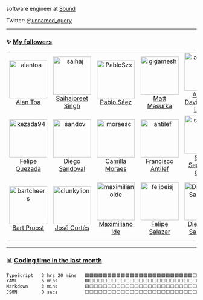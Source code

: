 software engineer at [Sound](https://www.sound.xyz/)

Twitter: [@unnamed_query](https://twitter.com/unnamed_query)

---

### :sparkles: [My followers](src/getTopFollowers.py)

<!--START_SECTION:top-followers-->
<table>
  <tr>
    <td align="center">
      <a href="https://github.com/alantoa">
        <img src="https://avatars2.githubusercontent.com/u/37520667" width="100px;" alt="alantoa"/>
      </a>
      <br />
      <a href="https://github.com/alantoa">Alan Toa</a>
    </td>
    <td align="center">
      <a href="https://github.com/saihaj">
        <img src="https://avatars2.githubusercontent.com/u/44710980" width="100px;" alt="saihaj"/>
      </a>
      <br />
      <a href="https://github.com/saihaj">Saihajpreet Singh</a>
    </td>
    <td align="center">
      <a href="https://github.com/PabloSzx">
        <img src="https://avatars2.githubusercontent.com/u/8672915" width="100px;" alt="PabloSzx"/>
      </a>
      <br />
      <a href="https://github.com/PabloSzx">Pablo Sáez</a>
    </td>
    <td align="center">
      <a href="https://github.com/gigamesh">
        <img src="https://avatars2.githubusercontent.com/u/32403632" width="100px;" alt="gigamesh"/>
      </a>
      <br />
      <a href="https://github.com/gigamesh">Matt Masurka</a>
    </td>
    <td align="center">
      <a href="https://github.com/adgellida">
        <img src="https://avatars2.githubusercontent.com/u/1489725" width="100px;" alt="adgellida"/>
      </a>
      <br />
      <a href="https://github.com/adgellida">Antonio David Gellida Lavara</a>
    </td>
    <td align="center">
      <a href="https://github.com/narbs91">
        <img src="https://avatars2.githubusercontent.com/u/29411347" width="100px;" alt="narbs91"/>
      </a>
      <br />
      <a href="https://github.com/narbs91">Narb</a>
    </td>
    <td align="center">
      <a href="https://github.com/ehopperdietzel">
        <img src="https://avatars2.githubusercontent.com/u/14140144" width="100px;" alt="ehopperdietzel"/>
      </a>
      <br />
      <a href="https://github.com/ehopperdietzel">Eduardo Hopperdietzel</a>
    </td>
  </tr>
  <tr>
    <td align="center">
      <a href="https://github.com/kezada94">
        <img src="https://avatars2.githubusercontent.com/u/26941781" width="100px;" alt="kezada94"/>
      </a>
      <br />
      <a href="https://github.com/kezada94">Felipe Quezada</a>
    </td>
    <td align="center">
      <a href="https://github.com/sandov">
        <img src="https://avatars2.githubusercontent.com/u/16181660" width="100px;" alt="sandov"/>
      </a>
      <br />
      <a href="https://github.com/sandov">Diego Sandoval</a>
    </td>
    <td align="center">
      <a href="https://github.com/moraesc">
        <img src="https://avatars2.githubusercontent.com/u/21322192" width="100px;" alt="moraesc"/>
      </a>
      <br />
      <a href="https://github.com/moraesc">Camilla Moraes</a>
    </td>
    <td align="center">
      <a href="https://github.com/antilef">
        <img src="https://avatars2.githubusercontent.com/u/28636087" width="100px;" alt="antilef"/>
      </a>
      <br />
      <a href="https://github.com/antilef">Francisco Antilef</a>
    </td>
    <td align="center">
      <a href="https://github.com/simaiden">
        <img src="https://avatars2.githubusercontent.com/u/32749727" width="100px;" alt="simaiden"/>
      </a>
      <br />
      <a href="https://github.com/simaiden">Simón Sepúlveda Osses</a>
    </td>
    <td align="center">
      <a href="https://github.com/recmera">
        <img src="https://avatars2.githubusercontent.com/u/23617398" width="100px;" alt="recmera"/>
      </a>
      <br />
      <a href="https://github.com/recmera">Ricardo Coronado Mera</a>
    </td>
    <td align="center">
      <a href="https://github.com/themakunga">
        <img src="https://avatars2.githubusercontent.com/u/235083" width="100px;" alt="themakunga"/>
      </a>
      <br />
      <a href="https://github.com/themakunga">Nicolas Martinez</a>
    </td>
  </tr>
  <tr>
    <td align="center">
      <a href="https://github.com/bartcheers">
        <img src="https://avatars2.githubusercontent.com/u/27741582" width="100px;" alt="bartcheers"/>
      </a>
      <br />
      <a href="https://github.com/bartcheers">Bart Proost</a>
    </td>
    <td align="center">
      <a href="https://github.com/clunkylion">
        <img src="https://avatars2.githubusercontent.com/u/57159858" width="100px;" alt="clunkylion"/>
      </a>
      <br />
      <a href="https://github.com/clunkylion">José Cortés </a>
    </td>
    <td align="center">
      <a href="https://github.com/maximilianoide">
        <img src="https://avatars2.githubusercontent.com/u/43627780" width="100px;" alt="maximilianoide"/>
      </a>
      <br />
      <a href="https://github.com/maximilianoide">Maximiliano Ide</a>
    </td>
    <td align="center">
      <a href="https://github.com/felipeisj">
        <img src="https://avatars2.githubusercontent.com/u/38325739" width="100px;" alt="felipeisj"/>
      </a>
      <br />
      <a href="https://github.com/felipeisj">Felipe Salazar</a>
    </td>
    <td align="center">
      <a href="https://github.com/DiegoVeraSarricolea">
        <img src="https://avatars2.githubusercontent.com/u/26796998" width="100px;" alt="DiegoVeraSarricolea"/>
      </a>
      <br />
      <a href="https://github.com/DiegoVeraSarricolea">Diego Vera Sarricolea</a>
    </td>
    <td align="center">
      <a href="https://github.com/nowisf">
        <img src="https://avatars2.githubusercontent.com/u/35854533" width="100px;" alt="nowisf"/>
      </a>
      <br />
      <a href="https://github.com/nowisf">NowisFurther</a>
    </td>
    <td align="center">
      <a href="https://github.com/nicolasmay">
        <img src="https://avatars2.githubusercontent.com/u/64341232" width="100px;" alt="nicolasmay"/>
      </a>
      <br />
      <a href="https://github.com/nicolasmay">Nicolás González Mayorga</a>
    </td>
  </tr>
</table>
<!--END_SECTION:top-followers-->

---

### :bar_chart: [Coding time in the last month](https://github.com/muety/wakapi)

<!--START_SECTION:waka-->

```txt
TypeScript   3 hrs 20 mins   🟩🟩🟩🟩🟩🟩🟩🟩🟩🟩🟩🟩🟩🟩🟩🟩🟩🟩🟩🟩🟩🟩🟩🟩⬜   95.34 %
YAML         6 mins          🟩⬜⬜⬜⬜⬜⬜⬜⬜⬜⬜⬜⬜⬜⬜⬜⬜⬜⬜⬜⬜⬜⬜⬜⬜   03.12 %
Markdown     3 mins          🟨⬜⬜⬜⬜⬜⬜⬜⬜⬜⬜⬜⬜⬜⬜⬜⬜⬜⬜⬜⬜⬜⬜⬜⬜   01.50 %
JSON         0 secs          ⬜⬜⬜⬜⬜⬜⬜⬜⬜⬜⬜⬜⬜⬜⬜⬜⬜⬜⬜⬜⬜⬜⬜⬜⬜   00.05 %
```

<!--END_SECTION:waka-->